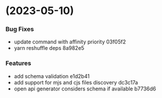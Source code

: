 #  (2023-05-10)


### Bug Fixes

* update command with affinity priority 03f05f2
* yarn reshuffle deps 8a982e5


### Features

* add schema validation e1d2b41
* add support for mjs and cjs files discovery dc3c17a
* open api generator considers schema if available b7736d6



